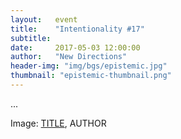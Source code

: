 ```yaml
---
layout:   event
title:    "Intentionality #17"
subtitle:  
date:     2017-05-03 12:00:00
author:   "New Directions"
header-img: "img/bgs/epistemic.jpg"
thumbnail: "epistemic-thumbnail.png"
---
```


...

<span class="caption text-muted">Image: 
<a href="..." target="_blank">TITLE</a>, 
AUTHOR</span>
